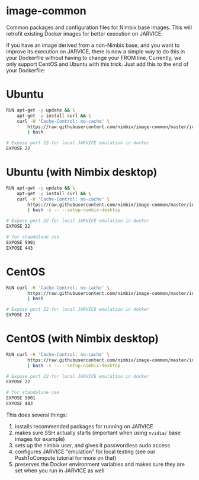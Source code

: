 # image-common
Common packages and configuration files for Nimbix base images. This will
retrofit existing Docker images for better execution on JARVICE.

If you have an image derived from a non-Nimbix base, and you want to improve
its execution on JARVICE, there is now a simple way to do this in your
Dockerfile without having to change your FROM line.  Currently, we only
support CentOS and Ubuntu with this trick.
Just add this to the end of your Dockerfile:

# Ubuntu
```bash
RUN apt-get -y update && \
    apt-get -y install curl && \
    curl -H 'Cache-Control: no-cache' \
        https://raw.githubusercontent.com/nimbix/image-common/master/install-nimbix.sh \
        | bash

# Expose port 22 for local JARVICE emulation in docker
EXPOSE 22
```

# Ubuntu (with Nimbix desktop)
```bash
RUN apt-get -y update && \
    apt-get -y install curl && \
    curl -H 'Cache-Control: no-cache' \
        https://raw.githubusercontent.com/nimbix/image-common/master/install-nimbix.sh \
        | bash -s -- --setup-nimbix-desktop

# Expose port 22 for local JARVICE emulation in docker
EXPOSE 22

# for standalone use
EXPOSE 5901
EXPOSE 443
```

# CentOS
```bash
RUN curl -H 'Cache-Control: no-cache' \
        https://raw.githubusercontent.com/nimbix/image-common/master/install-nimbix.sh \
        | bash

# Expose port 22 for local JARVICE emulation in docker
EXPOSE 22
```

# CentOS (with Nimbix desktop)
```bash
RUN curl -H 'Cache-Control: no-cache' \
        https://raw.githubusercontent.com/nimbix/image-common/master/install-nimbix.sh \
        | bash -s -- --setup-nimbix-desktop

# Expose port 22 for local JARVICE emulation in docker
EXPOSE 22

# for standalone use
EXPOSE 5901
EXPOSE 443
```

This does several things:
 1. installs recommended packages for running on JARVICE
 2. makes sure SSH actually starts (important when using `nvidia/` base images for example)
 3. sets up the nimbix user, and gives it passwordless sudo access
 4. configures JARVICE "emulation" for local testing (see our PushToCompute tutorial for more on that)
 5. preserves the Docker environment variables and makes sure they are set when you run in JARVICE as well

